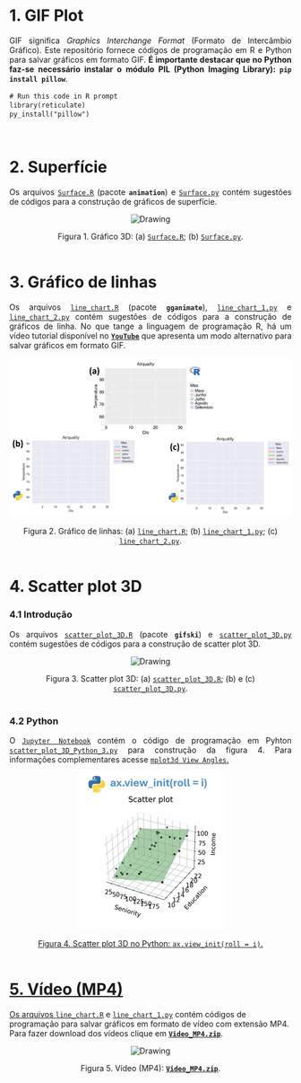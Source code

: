 # 1. GIF Plot

<p align="justify">GIF significa <i>Graphics Interchange Format</i> (Formato de Intercâmbio Gráfico). Este repositório fornece códigos de programação em R e Python para salvar gráficos em formato GIF. <b>É importante destacar que no Python faz-se necessário instalar o módulo  PIL (Python Imaging Library): <code>pip install pillow</code></b>.</p>

```{r}
# Run this code in R prompt
library(reticulate)
py_install("pillow")
```

</br>





# 2. Superfície

<p align="justify">Os arquivos <a target='_blank' rel='noopener noreferrer' href='https://github.com/luizleal1974/GIF-Plot/blob/main/Files/Surface.R'><code>Surface.R</code></a> (pacote <code><b>animation</b></code>) e <a target='_blank' rel='noopener noreferrer' href='https://github.com/luizleal1974/GIF-Plot/blob/main/Files/Surface.py'><code>Surface.py</code></a> contém sugestões de códigos para a construção de gráficos de superfície.</p>

<p align="center"><img src="/Files/Surface.gif" alt="Drawing"/></p>

<div align="center">Figura 1. Gráfico 3D: (a) <a target='_blank' rel='noopener noreferrer' href='https://github.com/luizleal1974/GIF-Plot/blob/main/Files/Surface.R'><code>Surface.R</code></a>; (b) <a target='_blank' rel='noopener noreferrer' href='https://github.com/luizleal1974/GIF-Plot/blob/main/Files/Surface.py'><code>Surface.py</code></a>.</div>

</br>





# 3. Gráfico de linhas

<p align="justify">Os arquivos <a target='_blank' rel='noopener noreferrer' href='https://github.com/luizleal1974/GIF-Plot/blob/main/Files/line_chart.R'><code>line_chart.R</code></a> (pacote <code><b>gganimate</b></code>), <a target='_blank' rel='noopener noreferrer' href='https://github.com/luizleal1974/GIF-Plot/blob/main/Files/line_chart_1.py'><code>line_chart_1.py</code></a> e <a target='_blank' rel='noopener noreferrer' href='https://github.com/luizleal1974/GIF-Plot/blob/main/Files/line_chart_2.py'><code>line_chart_2.py</code></a> contém sugestões de códigos para a construção de gráficos de linha. No que tange a linguagem de programação R, há um vídeo tutorial disponível no <a target='_blank' rel='noopener noreferrer' href='https://www.youtube.com/watch?v=CUZJTCrZiys&list=PL9QQDIVZa2ab9B2rieO41mLV2xFnsA70e&index=3&t=37s'><code><b>YouTube</b></code></a> que apresenta um modo alternativo para salvar gráficos em formato GIF.</p>

<p align="center"><img src="/Files/line_chart.gif" alt="Drawing"/></p>

<div align="center">Figura 2. Gráfico de linhas: (a) <a target='_blank' rel='noopener noreferrer' href='https://github.com/luizleal1974/GIF-Plot/blob/main/Files/line_chart.R'><code>line_chart.R</code></a>; (b) <a target='_blank' rel='noopener noreferrer' href='https://github.com/luizleal1974/GIF-Plot/blob/main/Files/line_chart_1.py'><code>line_chart_1.py</code></a>; (c) <a target='_blank' rel='noopener noreferrer' href='https://github.com/luizleal1974/GIF-Plot/blob/main/Files/line_chart_2.py'><code>line_chart_2.py</code></a>.</div>

</br>




# 4. Scatter plot 3D

### 4.1 Introdução

<p align="justify">Os arquivos <a target='_blank' rel='noopener noreferrer' href='https://github.com/luizleal1974/GIF-Plot/blob/main/Files/scatter_plot_3D.R'><code>scatter_plot_3D.R</code></a> (pacote <code><b>gifski</b></code>) e <a target='_blank' rel='noopener noreferrer' href='https://github.com/luizleal1974/GIF-Plot/blob/main/Files/scatter_plot_3D.py'><code>scatter_plot_3D.py</code></a> contém sugestões de códigos para a construção de scatter plot 3D.</p>

<p align="center"><img src="/Files/scatter_plot_3D.gif" alt="Drawing"/></p>

<div align="center">Figura 3. Scatter plot 3D: (a) <a target='_blank' rel='noopener noreferrer' href='https://github.com/luizleal1974/GIF-Plot/blob/main/Files/scatter_plot_3D.R'><code>scatter_plot_3D.R</code></a>; (b) e (c) <a target='_blank' rel='noopener noreferrer' href='https://github.com/luizleal1974/GIF-Plot/blob/main/Files/scatter_plot_3D.py'><code>scatter_plot_3D.py</code></a>.</div>

</br>

### 4.2 Python

<p align="justify">O <a target='_blank' rel='noopener noreferrer' href='https://github.com/luizleal1974/GIF-Plot/blob/main/Files/scatter_plot_3D_Python_3.ipynb'><code>Jupyter Notebook</code></a> contém o código de programação em Pyhton <a target='_blank' rel='noopener noreferrer' href='https://github.com/luizleal1974/GIF-Plot/blob/main/Files/scatter_plot_3D_Python_3.py'><code>scatter_plot_3D_Python_3.py</code></a> para construção da figura 4. Para informações complementares acesse <a target='_blank' rel='noopener noreferrer' href='https://matplotlib.org/stable/api/toolkits/mplot3d/view_angles.html'><code>mplot3d View Angles</code>.</p>

<p align="center"><img src="/Files/scatter_plot_3D_Python_3.gif" alt="Drawing"/></p>

<div align="center">Figura 4. Scatter plot 3D no Python: <code>ax.view_init(roll = i)</code>.</div>

</br>




# 5. Vídeo (MP4)

Os arquivos <a target='_blank' rel='noopener noreferrer' href='https://github.com/luizleal1974/GIF-Plot/blob/main/Files/line_chart.R'><code>line_chart.R</code></a> e <a target='_blank' rel='noopener noreferrer' href='https://github.com/luizleal1974/GIF-Plot/blob/main/Files/line_chart_1.py'><code>line_chart_1.py</code></a> contém códigos de programação para salvar gráficos em formato de vídeo com extensão MP4. Para fazer download dos vídeos clique em <a target='_blank' rel='noopener noreferrer' href='https://github.com/luizleal1974/GIF-Plot/blob/main/Files/Video_MP4.zip'><code><b>Video_MP4.zip</b></code></a>.


<p align="center"><img src="/Files/Video_MP4.gif" alt="Drawing"/></p>

<div align="center">Figura 5. Vídeo (MP4): <a target='_blank' rel='noopener noreferrer' href='https://github.com/luizleal1974/GIF-Plot/blob/main/Files/Video_MP4.zip'><code><b>Video_MP4.zip</b></code></a>.</div>

</br>






